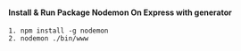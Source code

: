 #### Install & Run Package Nodemon On Express with generator
	1. npm install -g nodemon
	2. nodemon ./bin/www